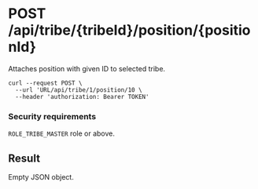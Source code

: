 # POST /api/tribe/{tribeId}/position/{positionId}

Attaches position with given ID to selected tribe.

```
curl --request POST \
  --url 'URL/api/tribe/1/position/10 \
  --header 'authorization: Bearer TOKEN'
```

### Security requirements
`ROLE_TRIBE_MASTER` role or above.

## Result
Empty JSON object.